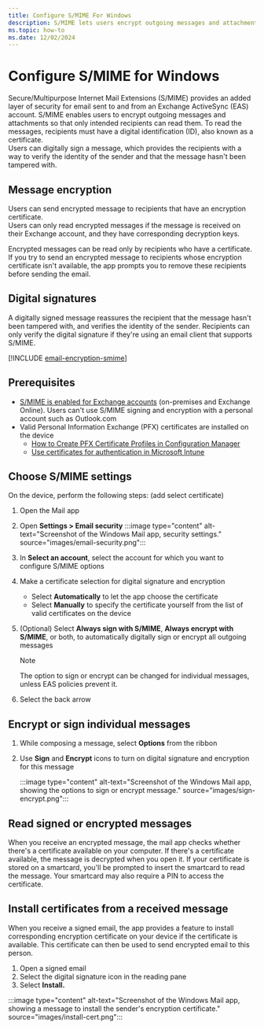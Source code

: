 ```yaml
---
title: Configure S/MIME For Windows
description: S/MIME lets users encrypt outgoing messages and attachments so that only intended recipients with a digital ID, also known as a certificate, can read them. Learn how to configure S/MIME for Windows.
ms.topic: how-to
ms.date: 12/02/2024
---
```



# Configure S/MIME for Windows

Secure/Multipurpose Internet Mail Extensions (S/MIME) provides an added layer of security for email sent to and from an Exchange ActiveSync (EAS) account. S/MIME enables users to encrypt outgoing messages and attachments so that only intended recipients can read them. To read the messages, recipients must have a digital identification (ID), also known as a certificate.\
Users can digitally sign a message, which provides the recipients with a way to verify the identity of the sender and that the message hasn't been tampered with.

## Message encryption

Users can send encrypted message to recipients that have an encryption certificate.\
Users can only read encrypted messages if the message is received on their Exchange account, and they have corresponding decryption keys.

Encrypted messages can be read only by recipients who have a certificate. If you try to send an encrypted message to recipients whose encryption certificate isn't available, the app prompts you to remove these recipients before sending the email.

## Digital signatures

A digitally signed message reassures the recipient that the message hasn't been tampered with, and verifies the identity of the sender. Recipients can only verify the digital signature if they're using an email client that supports S/MIME.

[!INCLUDE [email-encryption-smime](../../../../includes/licensing/email-encryption-smime.md)]

## Prerequisites

- [S/MIME is enabled for Exchange accounts](/exchange/security-and-compliance/smime-exo/smime-exo) (on-premises and Exchange Online). Users can't use S/MIME signing and encryption with a personal account such as Outlook.com
- Valid Personal Information Exchange (PFX) certificates are installed on the device
  - [How to Create PFX Certificate Profiles in Configuration Manager](/previous-versions/system-center/system-center-2012-R2/mt131410(v=technet.10))
  - [Use certificates for authentication in Microsoft Intune](/mem/intune/protect/certificates-configure)

## Choose S/MIME settings

On the device, perform the following steps: (add select certificate)

1. Open the Mail app
1. Open **Settings > Email security**
   :::image type="content" alt-text="Screenshot of the Windows Mail app, security settings." source="images/email-security.png":::
1. In **Select an account**, select the account for which you want to configure S/MIME options
1. Make a certificate selection for digital signature and encryption
   - Select **Automatically** to let the app choose the certificate
   - Select **Manually** to specify the certificate yourself from the list of valid certificates on the device
1. (Optional) Select **Always sign with S/MIME**, **Always encrypt with S/MIME**, or both, to automatically digitally sign or encrypt all outgoing messages

   > [!NOTE]
   > The option to sign or encrypt can be changed for individual messages, unless EAS policies prevent it.

1. Select the back arrow

## Encrypt or sign individual messages

1. While composing a message, select **Options** from the ribbon
1. Use **Sign** and **Encrypt** icons to turn on digital signature and encryption for this message

    :::image type="content" alt-text="Screenshot of the Windows Mail app, showing the options to sign or encrypt message." source="images/sign-encrypt.png":::

## Read signed or encrypted messages

When you receive an encrypted message, the mail app checks whether there's a certificate available on your computer. If there's a certificate available, the message is decrypted when you open it. If your certificate is stored on a smartcard, you'll be prompted to insert the smartcard to read the message. Your smartcard may also require a PIN to access the certificate.

## Install certificates from a received message

When you receive a signed email, the app provides a feature to install corresponding encryption certificate on your device if the certificate is available. This certificate can then be used to send encrypted email to this person.

1. Open a signed email
1. Select the digital signature icon in the reading pane
1. Select **Install.**

  :::image type="content" alt-text="Screenshot of the Windows Mail app, showing a message to install the sender's encryption certificate." source="images/install-cert.png":::

